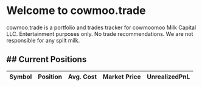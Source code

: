 # Welcome to cowmoo.trade

cowmoo.trade is a portfolio and trades tracker for cowmoomoo Milk Capital LLC. Entertainment purposes only. No trade recommendations. We are not responsible for any spilt milk. 

## ## Current Positions
 | Symbol   | Position   | Avg. Cost   | Market Price   | UnrealizedPnL   |
|----------|------------|-------------|----------------|-----------------|